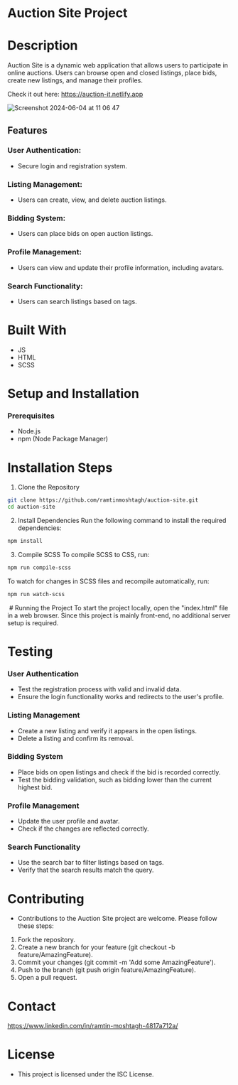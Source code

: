 # Auction Site Project

# Description
Auction Site is a dynamic web application that allows users to participate in online auctions. Users can browse open and closed listings, place bids, create new listings, and manage their profiles.

Check it out here: https://auction-it.netlify.app

![Screenshot 2024-06-04 at 11 06 47](https://github.com/RamtinMoshtagh/auction-site/assets/95631899/2e3d5a0f-9d00-424f-af1d-5422495af636)

## Features
### User Authentication: 
  - Secure login and registration system.
### Listing Management: 
  - Users can create, view, and delete auction listings.
### Bidding System: 
  - Users can place bids on open auction listings.
### Profile Management: 
  - Users can view and update their profile information, including avatars.
### Search Functionality: 
  - Users can search listings based on tags.

# Built With
- JS
- HTML
- SCSS

# Setup and Installation
### Prerequisites
- Node.js
- npm (Node Package Manager)

# Installation Steps
1. Clone the Repository
```bash
git clone https://github.com/ramtinmoshtagh/auction-site.git
cd auction-site
```

2. Install Dependencies
Run the following command to install the required dependencies:
```bash
npm install
```

3. Compile SCSS
To compile SCSS to CSS, run:
```bash
npm run compile-scss
```

To watch for changes in SCSS files and recompile automatically, run:
```bash
npm run watch-scss
```
 # Running the Project
To start the project locally, open the "index.html" file in a web browser. Since this project is mainly front-end, no additional server setup is required.

# Testing
### User Authentication
- Test the registration process with valid and invalid data.
- Ensure the login functionality works and redirects to the user's profile.

### Listing Management
- Create a new listing and verify it appears in the open listings.
- Delete a listing and confirm its removal.

### Bidding System
- Place bids on open listings and check if the bid is recorded correctly.
- Test the bidding validation, such as bidding lower than the current highest bid.

### Profile Management
- Update the user profile and avatar.
- Check if the changes are reflected correctly.

### Search Functionality
- Use the search bar to filter listings based on tags.
- Verify that the search results match the query.

# Contributing
- Contributions to the Auction Site project are welcome. Please follow these steps:
1. Fork the repository.
2. Create a new branch for your feature (git checkout -b feature/AmazingFeature).
3. Commit your changes (git commit -m 'Add some AmazingFeature').
4. Push to the branch (git push origin feature/AmazingFeature).
5. Open a pull request.


# Contact
https://www.linkedin.com/in/ramtin-moshtagh-4817a712a/

# License
- This project is licensed under the ISC License.
